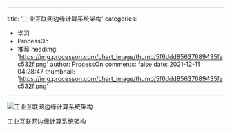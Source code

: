 
---
title: '工业互联网边缘计算系统架构'
categories: 
 - 学习
 - ProcessOn
 - 推荐
headimg: 'https://img.processon.com/chart_image/thumb/5f6ddd85637689435fec532f.png'
author: ProcessOn
comments: false
date: 2021-12-11 04:28:47
thumbnail: 'https://img.processon.com/chart_image/thumb/5f6ddd85637689435fec532f.png'
---

<div>   
<img class="thumb" alt="工业互联网边缘计算系统架构" src="https://img.processon.com/chart_image/thumb/5f6ddd85637689435fec532f.png" referrerpolicy="no-referrer">
<p>工业互联网边缘计算系统架构</p>  
</div>
            